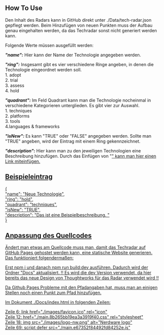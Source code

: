 ## How To Use

Den Inhalt des Radars kann in GitHub direkt unter ./Data/tech-radar.json gepflegt werden.
Beim Hinzufügen von neuen Punkten muss der Aufbau genau eingehalten werden, da das Techradar sonst nicht generiert werden kann.

Folgende Werte müssen ausgefüllt werden:


**_"name":_** Hier kann der Name der Technologie angegeben werden. <br>

**_"ring":_** Insgesamt gibt es vier verschiedene Ringe angeben, in denen die Technologie eingeordnet werden soll. <br>
        1. adopt <br>
        2. trial <br>
        3. assess <br>
        4. hold <br>

**_"quadrant":_** Im Feld Quadrant kann man die Technologie nocheinmal in verschiedene Kategorieren unterglieden. Es gibt vier zur Auswahl. <br>
        1. techniques <br>
        2. platforms <br>
        3. tools <br>
        4.languages & frameworks <br>

**_"isNew":_** Es kann "TRUE" oder "FALSE" angegeben werden. Sollte man "TRUE" angeben, wird der Eintrag mit einem Ring gekennzeichnet. <br>

**_"description":_** Hier kann man zu den jeweiligen Technologien eine Beschreibung hinzufügen. Durch das Einfügen von "<a href>" kann man hier einen Link miteinfügen. <br>

## Beispieleintrag
 { <br>
    "name": "Neue Technologie", <br>
    "ring": "hold", <br>
    "quadrant": "techniques", <br>
    "isNew": "TRUE", <br>
    "description": "Das ist eine Beispielbeschreibung. " <br>
  }

## Anpassung des Quellcodes

Ändert man etwas am Quellcode muss man, damit das Techradar auf GitHub Pages gehostet werden kann, eine statische Website generieren.
Das funktioniert folgendermaßen:

Erst npm i und danach npm run build:dev ausführen. Dadurch wird der Ordner "Docs" aktualisiert.
!! Es wird die dev Version verwendet, da hier bereits das neue Design von Thoughtworks für das Radar verwendet wird !!

Da Github Pages Probleme mit den Pfadangaben hat, muss man an einigen Stellen noch einen Punkt zum Pfad hinzufügen.

Im Dokument ./Docs/index.html in folgenden Zeilen:

Zeile 6:    link href="./images/favicon.ico" rel="icon" <br> 
Zeile 12:   href="./main.8b265bb19ea3a3919f40.css" rel="stylesheet" <br>
Zeile 18:   img src="./images/logo-nw.png" alt="Nerdware logo" <br>
Zeile 69:   script defer src="./main.e67352f84492fd84252e.js"

